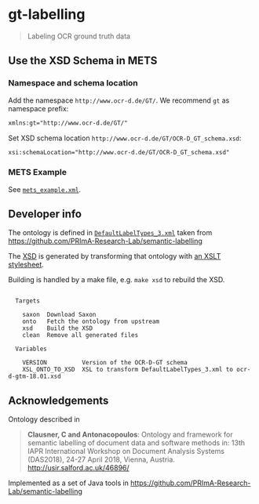 # gt-labelling

> Labeling OCR ground truth data

## Use the XSD Schema in METS

### Namespace and schema location

Add the namespace `http://www.ocr-d.de/GT/`. We recommend `gt` as namespace prefix:

```xml
xmlns:gt="http://www.ocr-d.de/GT/"
```

Set XSD schema location `http://www.ocr-d.de/GT/OCR-D_GT_schema.xsd`:

```xml
xsi:schemaLocation="http://www.ocr-d.de/GT/OCR-D_GT_schema.xsd"
```

### METS Example

See [`mets_example.xml`](./example/mets_example.xml).

## Developer info

The ontology is defined in
[`DefaultLabelTypes_3.xml`](./DefaultLabelTypes_3.xml) taken from
https://github.com/PRImA-Research-Lab/semantic-labelling

The [XSD](./ocr-d-gtm-latest.xsd) is generated by transforming that ontology with [an XSLT stylesheet](./xsl/OCR-D-GTM-labelschema.xsl).

Building is handled by a make file, e.g. `make xsd` to rebuild the XSD.

<!-- BEGIN-EVAL -w '```' '```' -- make help -->
```

  Targets

    saxon  Download Saxon
    onto   Fetch the ontology from upstream
    xsd    Build the XSD
    clean  Remove all generated files

  Variables

    VERSION          Version of the OCR-D-GT schema
    XSL_ONTO_TO_XSD  XSL to transform DefaultLabelTypes_3.xml to ocr-d-gtm-18.01.xsd
```

<!-- END-EVAL -->

## Acknowledgements

Ontology described in

> **Clausner, C and Antonacopoulos**: Ontology and framework for semantic labelling of document data and software methods in: 13th IAPR International Workshop on Document Analysis Systems (DAS2018), 24-27 April 2018, Vienna, Austria. http://usir.salford.ac.uk/46896/

Implemented as a set of Java tools in https://github.com/PRImA-Research-Lab/semantic-labelling
